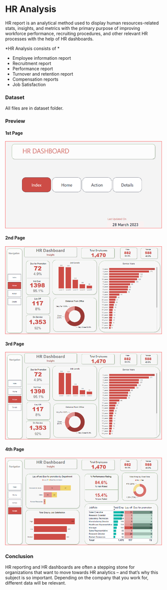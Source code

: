 # HR Analysis

HR report is an analytical method used to display human resources-related stats, insights, and metrics with the primary purpose of improving workforce performance, recruiting procedures, and other relevant HR processes with the help of HR dashboards.

*HR Analysis consists of *
- Employee information report
- Recruitment report
- Performance report
- Turnover and retention report
- Compensation reports
- Job Satisfaction



### Dataset

All files are in dataset folder. 


### Preview


#### 1st Page 

![App Screenshot](Images/index.PNG)

#### 2nd Page 

![App Screenshot](Images/overview.PNG)

#### 3rd Page 

![App Screenshot](Images/action.PNG)

#### 4th Page 

![App Screenshot](Images/details.PNG)

### Conclusion

HR reporting and HR dashboards are often a stepping stone for organizations that want to move towards HR analytics – and that’s why this subject is so important. Depending on the company that you work for, different data will be relevant. 
